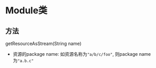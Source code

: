 # Module类

## 方法

getResourceAsStream(String name)

- 资源的package name: 如资源名称为`"a/b/c/foo"`, 则package name为`"a.b.c"`
